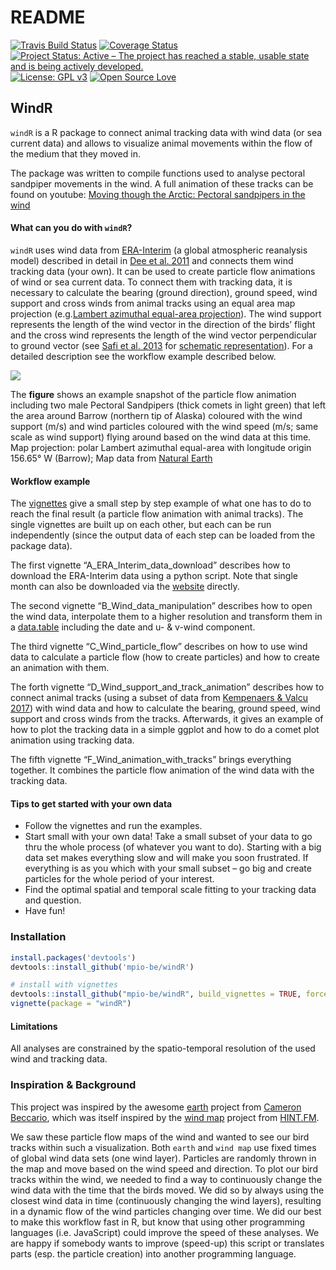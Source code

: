 README
================

[![Travis Build
Status](https://travis-ci.org/mpio-be/windR.svg?branch=master)](https://travis-ci.org/mpio-be/windR)
[![Coverage
Status](https://img.shields.io/codecov/c/github/mpio-be/windR/master.svg)](https://codecov.io/github/mpio-be/windR?branch=master)
[![Project Status: Active – The project has reached a stable, usable
state and is being actively
developed.](http://www.repostatus.org/badges/latest/active.svg)](http://www.repostatus.org/#active)
[![License: GPL
v3](https://img.shields.io/badge/License-GPL%20v3-blue.svg)](https://www.gnu.org/licenses/gpl-3.0)
[![Open Source
Love](https://badges.frapsoft.com/os/v2/open-source.png?v=103)](https://opensource.org/)

## WindR

`windR` is a R package to connect animal tracking data with wind data
(or sea current data) and allows to visualize animal movements within
the flow of the medium that they moved in.

The package was written to compile functions used to analyse pectoral
sandpiper movements in the wind. A full animation of these tracks can be
found on youtube: [Moving though the Arctic: Pectoral sandpipers in the
wind](https://www.youtube.com/watch?v=A-Q5J1wRBUA)

#### What can you do with `windR`?

`windR` uses wind data from
[ERA-Interim](https://www.ecmwf.int/en/forecasts/datasets/reanalysis-datasets/era-interim)
(a global atmospheric reanalysis model) described in detail in [Dee et
al. 2011](https://rmets.onlinelibrary.wiley.com/doi/abs/10.1002/qj.828)
and connects them wind tracking data (your own). It can be used to
create particle flow animations of wind or sea current data. To connect
them with tracking data, it is necessary to calculate the bearing
(ground direction), ground speed, wind support and cross winds from
animal tracks using an equal area map projection (e.g.[Lambert azimuthal
equal-area
projection](https://en.wikipedia.org/wiki/Lambert_azimuthal_equal-area_projection)).
The wind support represents the length of the wind vector in the
direction of the birds’ flight and the cross wind represents the length
of the wind vector perpendicular to ground vector (see [Safi et
al. 2013](https://movementecologyjournal.biomedcentral.com/articles/10.1186/2051-3933-1-4)
for [schematic
representation](http://media.springernature.com/full/springer-static/image/art%3A10.1186%2F2051-3933-1-4/MediaObjects/40462_2013_Article_4_Fig1_HTML.jpg)).
For a detailed description see the workflow example described below.

![](doc/figures/README-unnamed-chunk-2-1.png)<!-- -->

The **figure** shows an example snapshot of the particle flow animation
including two male Pectoral Sandpipers (thick comets in light green)
that left the area around Barrow (northern tip of Alaska) coloured with
the wind support (m/s) and wind particles coloured with the wind speed
(m/s; same scale as wind support) flying around based on the wind data
at this time. Map projection: polar Lambert azimuthal equal-area with
longitude origin 156.65° W (Barrow); Map data from [Natural
Earth](http://www.naturalearthdata.com)

#### Workflow example

The [vignettes](http://r-pkgs.had.co.nz/vignettes.html) give a small
step by step example of what one has to do to reach the final result (a
particle flow animation with animal tracks). The single vignettes are
built up on each other, but each can be run independently (since the
output data of each step can be loaded from the package data).

The first vignette “A\_ERA\_Interim\_data\_download” describes how to
download the ERA-Interim data using a python script. Note that single
month can also be downloaded via the
[website](http://apps.ecmwf.int/datasets/data/interim-full-daily/levtype=sfc/)
directly.

The second vignette “B\_Wind\_data\_manipulation” describes how to open
the wind data, interpolate them to a higher resolution and transform
them in a
[data.table](https://cran.r-project.org/web/packages/data.table/vignettes/datatable-intro.html)
including the date and u- & v-wind component.

The third vignette “C\_Wind\_particle\_flow” describes on how to use
wind data to calculate a particle flow (how to create particles) and how
to create an animation with them.

The forth vignette “D\_Wind\_support\_and\_track\_animation” describes
how to connect animal tracks (using a subset of data from [Kempenaers &
Valcu 2017](https://www.nature.com/articles/nature20813)) with wind data
and how to calculate the bearing, ground speed, wind support and cross
winds from the tracks. Afterwards, it gives an example of how to plot
the tracking data in a simple ggplot and how to do a comet plot
animation using tracking data.

The fifth vignette “F\_Wind\_animation\_with\_tracks” brings everything
together. It combines the particle flow animation of the wind data with
the tracking data.

#### Tips to get started with your own data

  - Follow the vignettes and run the examples.
  - Start small with your own data\! Take a small subset of your data to
    go thru the whole process (of whatever you want to do). Starting
    with a big data set makes everything slow and will make you soon
    frustrated. If everything is as you which with your small subset –
    go big and create particles for the whole period of your interest.
  - Find the optimal spatial and temporal scale fitting to your tracking
    data and question.
  - Have fun\!

### Installation

``` r
install.packages('devtools')
devtools::install_github('mpio-be/windR')

# install with vignettes
devtools::install_github("mpio-be/windR", build_vignettes = TRUE, force = TRUE)
vignette(package = "windR")
```

#### Limitations

All analyses are constrained by the spatio-temporal resolution of the
used wind and tracking data.

### Inspiration & Background

This project was inspired by the awesome
[earth](https://earth.nullschool.net/) project from [Cameron
Beccario](https://github.com/cambecc), which was itself inspired by the
[wind map](http://hint.fm/wind) project from [HINT.FM](http://hint.fm/).

We saw these particle flow maps of the wind and wanted to see our bird
tracks within such a visualization. Both `earth` and `wind map` use
fixed times of global wind data sets (one wind layer). Particles are
randomly thrown in the map and move based on the wind speed and
direction. To plot our bird tracks within the wind, we needed to find a
way to continuously change the wind data with the time that the birds
moved. We did so by always using the closest wind data in time
(continuously changing the wind layers), resulting in a dynamic flow of
the wind particles changing over time. We did our best to make this
workflow fast in R, but know that using other programming languages
(i.e. JavaScript) could improve the speed of these analyses. We are
happy if somebody wants to improve (speed-up) this script or translates
parts (esp. the particle creation) into another programming language.
